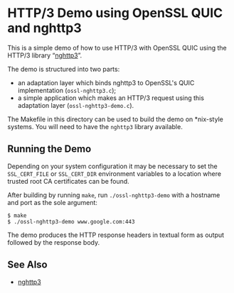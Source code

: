 HTTP/3 Demo using OpenSSL QUIC and nghttp3
==========================================

This is a simple demo of how to use HTTP/3 with OpenSSL QUIC using the HTTP/3
library “[nghttp3](https://github.com/ngtcp2/nghttp3)”.

The demo is structured into two parts:

- an adaptation layer which binds nghttp3 to OpenSSL's QUIC implementation
  (`ossl-nghttp3.c`);
- a simple application which makes an HTTP/3 request using this adaptation
  layer (`ossl-nghttp3-demo.c`).

The Makefile in this directory can be used to build the demo on \*nix-style
systems. You will need to have the `nghttp3` library available.

Running the Demo
----------------

Depending on your system configuration it may be necessary to set the
`SSL_CERT_FILE` or `SSL_CERT_DIR` environment variables to a location where
trusted root CA certificates can be found.

After building by running `make`, run `./ossl-nghttp3-demo` with a hostname and
port as the sole argument:

```shell
$ make
$ ./ossl-nghttp3-demo www.google.com:443
```

The demo produces the HTTP response headers in textual form as output followed
by the response body.

See Also
--------

- [nghttp3](https://github.com/ngtcp2/nghttp3)
